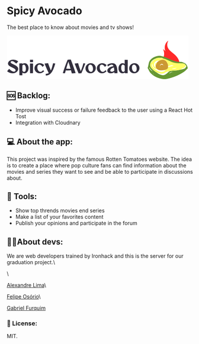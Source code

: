 # Spicy Avocado

The best place to know about movies and tv shows!

<img src="./src/assets/images/logos/horizontal.svg" alt="Spicy Avocado's Logo" />

## 🆘 Backlog:

- Improve visual success or failure feedback to the user using a React Hot Tost
- Integration with Cloudnary

## 💻 About the app:

This project was inspired by the famous Rotten Tomatoes website. The idea is to create a place where pop culture fans can find information about the movies and series they want to see and be able to participate in discussions about.

## 🔨 Tools:

- Show top thrends movies end series
- Make a list of your favorites content
- Publish your opinions and participate in the forum

## 👨‍💻About devs:

We are web developers trained by Ironhack and this is the server for our graduation project.\

\

[Alexandre Lima](https://www.linkedin.com/in/alexandreatlima/)\

[Felipe Osório](https://www.linkedin.com/in/felipe-osorio/)\

[Gabriel Furquim](https://www.linkedin.com/in/gabriel-furquim52/)

### 📄 License:

MIT.
